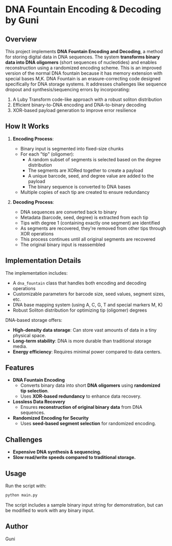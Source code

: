 # DNA Fountain Encoding & Decoding by Guni

## Overview

This project implements **DNA Fountain Encoding and Decoding**, a method for storing digital data in DNA sequences. The system **transforms binary data into DNA oligomers** (short sequences of nucleotides) and enables reconstruction using a randomized encoding scheme.
This is an improved version of the normal DNA fountain because it has memory extension with special bases M,K.
DNA Fountain is an erasure-correcting code designed specifically for DNA storage systems. It addresses challenges like sequence dropout and synthesis/sequencing errors by incorporating:

1. A Luby Transform code-like approach with a robust soliton distribution
2. Efficient binary-to-DNA encoding and DNA-to-binary decoding
3. XOR-based payload generation to improve error resilience

## How It Works

1. **Encoding Process**:
   - Binary input is segmented into fixed-size chunks
   - For each "tip" (oligomer):
     - A random subset of segments is selected based on the degree distribution
     - The segments are XORed together to create a payload
     - A unique barcode, seed, and degree value are added to the payload
     - The binary sequence is converted to DNA bases
   - Multiple copies of each tip are created to ensure redundancy

2. **Decoding Process**:
   - DNA sequences are converted back to binary
   - Metadata (barcode, seed, degree) is extracted from each tip
   - Tips with degree 1 (containing exactly one segment) are identified
   - As segments are recovered, they're removed from other tips through XOR operations
   - This process continues until all original segments are recovered
   - The original binary input is reassembled

## Implementation Details

The implementation includes:

- A `dna_fountain` class that handles both encoding and decoding operations
- Customizable parameters for barcode size, seed values, segment sizes, etc.
- DNA base mapping system (using A, C, G, T and special markers M, K)
- Robust Soliton distribution for optimizing tip (oligomer) degrees

DNA-based storage offers:
- **High-density data storage**: Can store vast amounts of data in a tiny physical space.
- **Long-term stability**: DNA is more durable than traditional storage media.
- **Energy efficiency**: Requires minimal power compared to data centers.

## Features

- **DNA Fountain Encoding**
  - Converts binary data into short **DNA oligomers** using **randomized tip selection**.
  - Uses **XOR-based redundancy** to enhance data recovery.
- **Lossless Data Recovery**
  - Ensures **reconstruction of original binary data** from DNA sequences.
- **Randomized Encoding for Security**
  - Uses **seed-based segment selection** for randomized encoding.

## Challenges

- **Expensive DNA synthesis & sequencing.**
- **Slow read/write speeds compared to traditional storage.**

## Usage

Run the script with:

```python
python main.py
```

The script includes a sample binary input string for demonstration, but can be modified to work with any binary input.

## Author

Guni



